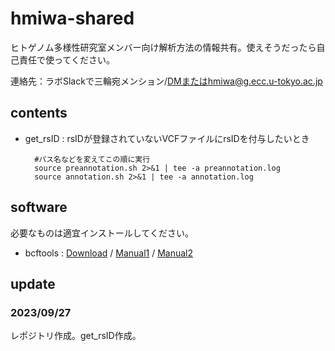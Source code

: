 # hmiwa-shared

ヒトゲノム多様性研究室メンバー向け解析方法の情報共有。使えそうだったら自己責任で使ってください。

連絡先：ラボSlackで三輪宛メンション/DMまたはhmiwa@g.ecc.u-tokyo.ac.jp

## contents

* get_rsID : rsIDが登録されていないVCFファイルにrsIDを付与したいとき

        #パス名などを変えてこの順に実行
        source preannotation.sh 2>&1 | tee -a preannotation.log
        source annotation.sh 2>&1 | tee -a annotation.log

## software

必要なものは適宜インストールしてください。

* bcftools : [Download](http://www.htslib.org/download/) / [Manual1](https://samtools.github.io/bcftools/bcftools.html) / [Manual2](https://samtools.github.io/bcftools/howtos/index.html)

## update

### 2023/09/27

レポジトリ作成。get_rsID作成。

